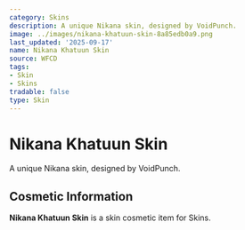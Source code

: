 ```yaml
---
category: Skins
description: A unique Nikana skin, designed by VoidPunch.
image: ../images/nikana-khatuun-skin-8a85edb0a9.png
last_updated: '2025-09-17'
name: Nikana Khatuun Skin
source: WFCD
tags:
- Skin
- Skins
tradable: false
type: Skin
---
```


# Nikana Khatuun Skin

A unique Nikana skin, designed by VoidPunch.

## Cosmetic Information

**Nikana Khatuun Skin** is a skin cosmetic item for Skins.

